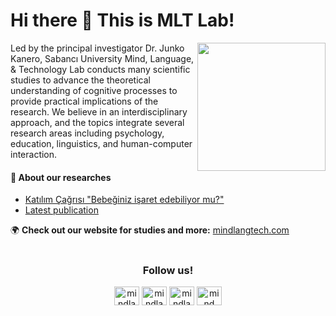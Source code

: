 # Hi there 👋 This is MLT Lab!

<img
  align="right"
  width="205px"
  src="https://drive.google.com/uc?id=1i2Fxw6joiFGOEoFH2-F2VUvohRzJ9QPg"
/>
Led by the principal investigator Dr. Junko Kanero, Sabancı University Mind, Language, & Technology Lab conducts many scientific studies to advance the theoretical understanding of cognitive processes to provide practical implications of the research. We believe in an interdisciplinary approach, and the topics integrate several research areas including psychology, education, linguistics, and human-computer interaction. 

#### :triangular_flag_on_post: About our researches
* [Katılım Çağrısı "Bebeğiniz işaret edebiliyor mu?"](https://sabancimanagement.qualtrics.com/jfe/form/SV_6PPcLxxcnwefyXc)
* [Latest publication](https://link.springer.com/epdf/10.1007/s12369-021-00789-3?sharing_token=tjqNEy05mV2bgv_7-fC57_e4RwlQNchNByi7wbcMAY642cmtXz2BNy64i181Etu2B6DOJlYHx3vNKvypc4wwtT5DiH_NJN9lqWs2HCNWYs6LpFH79l03k6CAaH2uzlyMsvespxn_aKU3f86PI76GD23jFrxb6J8MOaGUz9Lw7C0%3D)




:earth_africa: **Check out our website for studies and more:** [mindlangtech.com](https://www.mindlangtech.com/)
<br>
<br>
<h3 align="center">Follow us!</h3>
<p align="center">
<a href="https://instagram.com/mindlangtech" target="blank"><img align="center" src="https://raw.githubusercontent.com/rahuldkjain/github-profile-readme-generator/master/src/images/icons/Social/instagram.svg" alt="mindlangtech" height="30" width="40" /></a>
<a href="https://twitter.com/mindlangtech" target="blank"><img align="center" src="https://raw.githubusercontent.com/rahuldkjain/github-profile-readme-generator/master/src/images/icons/Social/twitter.svg" alt="mindlangtech" height="30" width="40" /></a>
<a href="https://fb.com/mindlangtech" target="blank"><img align="center" src="https://raw.githubusercontent.com/rahuldkjain/github-profile-readme-generator/master/src/images/icons/Social/facebook.svg" alt="mindlangtech" height="30" width="40" /></a>
<a href="https://www.youtube.com/channel/UCSPzSLqYtOok2ttrXkl3Xag" target="blank"><img align="center" src="https://raw.githubusercontent.com/rahuldkjain/github-profile-readme-generator/master/src/images/icons/Social/youtube.svg" alt="mind language and technology lab" height="30" width="40" /></a>
</p>


